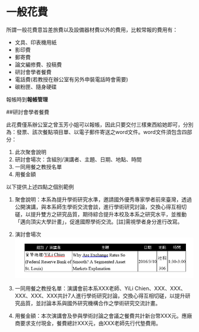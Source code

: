 # 一般花費

所謂一般花費意旨差旅費以及設備器材費以外的費用，比較常報的費用有：

* 文具、印表機用紙
* 影印費
* 郵寄費
* 論文編修費、投稿費
* 研討會學者餐費
* 電話費(若教授在辦公室有另外申裝電話時會需要)
* 碳粉匣、隨身硬碟

報帳時到**報帳管理**

##研討會學者餐費

此花費僅系辦公室之曾玉芳小姐可以報帳，因此只要交付三樣東西給她即可，分別為：發票、該次餐點項目單、以電子郵件寄送之word文件。word文件須包含四部分：

1. 此次聚會說明
2. 研討會場次：含組別/演講者、主題、日期、地點、時間
3. 一同用餐之教授名單
4. 用餐金額

以下提供上述四點之個別範例

1. 聚會說明：本系為提升學術研究水準，邀請國外優秀專家學者前來臺灣，透過公開演講，與本系師生學術交流會談，進行學術研究討論，交換心得互相切磋，以提升雙方之研究品質，期待綜合提升本校及本系之研究水平，並推動「邁向頂尖大學計畫」，促進國際學術交流。[註]需視學者身分進行改寫。

2. 演討會場次
  ![](研討會餐費.png)
3. 一同用餐之教授名單：演講會前本系XXX老師、YiLi Chien、XXX、XXX、XXX、XXX、XXX共計7人進行學術研究討論，交換心得互相切磋，以提升研究品質，並討論本系與國外研究機構合作之學術研究交流計畫。

4. 用餐金額：本次演講會及參與學術討論之會議之餐費共計新台幣XXX元。應廠商要求支付現金，餐費總計XXX元，由XXX老師先行代墊費用。





